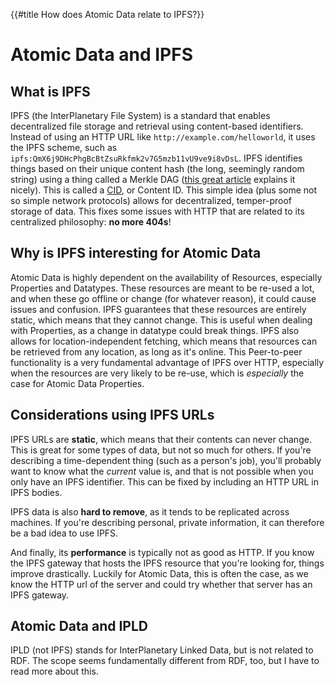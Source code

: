{{#title How does Atomic Data relate to IPFS?}}
# Atomic Data and IPFS

## What is IPFS

IPFS (the InterPlanetary File System) is a standard that enables decentralized file storage and retrieval using content-based identifiers.
Instead of using an HTTP URL like `http://example.com/helloworld`, it uses the IPFS scheme, such as `ipfs:QmX6j9DHcPhgBcBtZsuRkfmk2v7G5mzb11vU9ve9i8vDsL`.
IPFS identifies things based on their unique content hash (the long, seemingly random string) using a thing called a Merkle DAG ([this great article](https://medium.com/textileio/whats-really-happening-when-you-add-a-file-to-ipfs-ae3b8b5e4b0f#:~:text=In%20practice%2C%20content%20addressing%20systems,function%2C%20to%20produce%20a%20digest.&text=From%20raw%20image%20to%20cryptographic%20digest%20to%20content%20id%20(multihash).) explains it nicely).
This is called a [CID](https://github.com/multiformats/cid), or Content ID.
This simple idea (plus some not so simple network protocols) allows for decentralized, temper-proof storage of data.
This fixes some issues with HTTP that are related to its centralized philosophy: **no more 404s**!

## Why is IPFS interesting for Atomic Data

Atomic Data is highly dependent on the availability of Resources, especially Properties and Datatypes.
These resources are meant to be re-used a lot, and when these go offline or change (for whatever reason), it could cause issues and confusion.
IPFS guarantees that these resources are entirely static, which means that they cannot change.
This is useful when dealing with Properties, as a change in datatype could break things.
IPFS also allows for location-independent fetching, which means that resources can be retrieved from any location, as long as it's online.
This Peer-to-peer functionality is a very fundamental advantage of IPFS over HTTP, especially when the resources are very likely to be re-use, which is _especially_ the case for Atomic Data Properties.

## Considerations using IPFS URLs

IPFS URLs are **static**, which means that their contents can never change.
This is great for some types of data, but not so much for others.
If you're describing a time-dependent thing (such as a person's job), you'll probably want to know what the _current_ value is, and that is not possible when you only have an IPFS identifier.
This can be fixed by including an HTTP URL in IPFS bodies.

IPFS data is also **hard to remove**, as it tends to be replicated across machines.
If you're describing personal, private information, it can therefore be a bad idea to use IPFS.

And finally, its **performance** is typically not as good as HTTP.
If you know the IPFS gateway that hosts the IPFS resource that you're looking for, things improve drastically.
Luckily for Atomic Data, this is often the case, as we know the HTTP url of the server and could try whether that server has an IPFS gateway.

## Atomic Data and IPLD

IPLD (not IPFS) stands for InterPlanetary Linked Data, but is not related to RDF.
The scope seems fundamentally different from RDF, too, but I have to read more about this.
